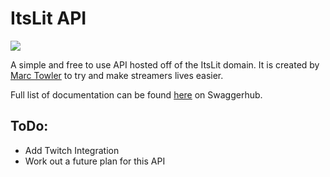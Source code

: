 # ItsLit API
![](https://travis-ci.org/Design-Develop-Realize/api.svg?branch=master)

A simple and free to use API hosted off of the ItsLit domain. It is created by [Marc Towler](https://www.twitch.tv/itslittany) to try and make streamers lives easier.

Full list of documentation can be found [here](https://app.swaggerhub.com/apis/ItsLit/ItsLit.uk) on Swaggerhub.

## ToDo:

- Add Twitch Integration
- Work out a future plan for this API
